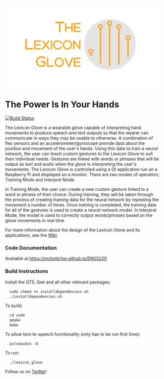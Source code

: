 <p align="center">
  <img height="269" width="500" src="https://github.com/mcbottcher/ENG5220/blob/master/images/logo_with_text-1.png">
</p>

# The Power Is In Your Hands

[![Build Status](https://travis-ci.com/mcbottcher/ENG5220.svg?branch=master)](https://travis-ci.com/mcbottcher/ENG5220)

The Lexicon Glove is a wearable glove capable of interpreting hand movements to produce speech and text outputs so that the wearer can communicate in ways they may be unable to otherwise. A combination of flex sensors and an accelerometer/gyroscope provide data about the position and movement of the user's hands. Using this data to train a neural network, the user can teach custom gestures to the Lexicon Glove to suit their individual needs. Gestures are linked with words or phrases that will be output as text and audio when the glove is interpreting the user's movements. The Lexicon Glove is controlled using a Qt application run on a Raspberry Pi and displayed on a monitor. There are two modes of operation; Training Mode and Interpret Mode.

In Training Mode, the user can create a new custom gesture linked to a word or phrase of their choice. During training, they will be taken through the process of creating training data for the neural network by repeating the movement a number of times. Once training is completed, the training data for all of the gestures is used to create a neural network model. In Interpret Mode, the model is used to correctly output words/phrases based on the glove movements in real time.

For more information about the design of the Lexicon Glove and its applications, see the [Wiki](https://github.com/mcbottcher/ENG5220/wiki).

### Code Documentation
Avaliable at https://mcbottcher.github.io/ENG5220


### Build Instructions

Install the QT5, Qwt and all other relevant packages:
```
  sudo chmod +x installdependencies.sh
  ./installdependencies.sh
```
To build:
```
  cd code
  qmake
  make
```
To allow text-to-speech functionality (only has to be run first time):
```
  pulseaudio -D
```

To run:
```
  ./lexicon_glove
```


Follow us on [Twitter](https://twitter.com/GloveLexicon)! 
